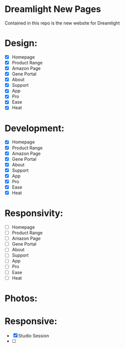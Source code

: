 # Dreamlight New Pages

Contained in this repo is the new website for Dreamlight

# Design:

- [x] Homepage
- [x] Product Range
- [x] Amazon Page
- [x] Gene Portal
- [x] About
- [x] Support
- [x] App
- [x] Pro
- [x] Ease
- [x] Heat

# Development:

- [x] Homepage
- [x] Product Range
- [x] Amazon Page
- [x] Gene Portal
- [x] About
- [x] Support
- [x] App
- [x] Pro
- [x] Ease
- [x] Heat

# Responsivity:

- [ ] Homepage
- [ ] Product Range
- [ ] Amazon Page
- [ ] Gene Portal
- [ ] About
- [ ] Support
- [ ] App
- [ ] Pro
- [ ] Ease
- [ ] Heat

# Photos:

# Responsive:

- [x] Studio Session
- [ ] 
